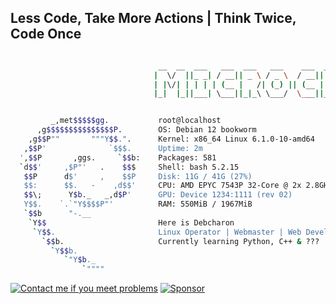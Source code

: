 ## Less Code, Take More Actions | Think Twice, Code Once

```bash

                                 __  __  ___   ___  ___   ___    ___  _  _  ___  ___   ___   _  _ 
                                |  \/  ||_ _| / __|| _ \ / _ \  / __|| || |/   \| _ \ / _ \ | \| |
                                | |\/| | | | | (__ |   /| (_) || (__ | __ || - ||   /| (_) || .  |
                                |_|  |_||___| \___||_|_\ \___/  \___||_||_||_|_||_|_\ \___/ |_|\_|


         _,met$$$$$gg.           root@localhost
      ,g$$$$$$$$$$$$$$$P.        OS: Debian 12 bookworm
    ,g$$P""       """Y$$.".      Kernel: x86_64 Linux 6.1.0-10-amd64
   ,$$P'              `$$$.      Uptime: 2m
  ',$$P       ,ggs.     `$$b:    Packages: 581
  `d$$'     ,$P"'   .    $$$     Shell: bash 5.2.15
   $$P      d$'     ,    $$P     Disk: 11G / 41G (27%)
   $$:      $$.   -    ,d$$'     CPU: AMD EPYC 7543P 32-Core @ 2x 2.8GHz
   $$\;      Y$b._   _,d$P'      GPU: Device 1234:1111 (rev 02)
   Y$$.    `.`"Y$$$$P"'          RAM: 550MiB / 1967MiB
   `$$b      "-.__              
    `Y$$                         Here is Debcharon
     `Y$$.                       Linux Operator | Webmaster | Web Developer focusing on study
       `$$b.                     Currently learning Python, C++ & ???
         `Y$$b.                 
            `"Y$b._             
                `""""           

```

<a href="https://t.me/microcharon"><img alt="Contact me if you meet problems" src="https://img.shields.io/badge/Contact-Telegram-blue?style=flat&logo=telegram"></a> <a href="https://www.paypal.com/paypalme/paycharon"><img alt="Sponsor" src="https://img.shields.io/badge/Sponsor-PayPal-blue?style=flat&logo=paypal"></a>

<!---
 * Debcharon/Debcharon is a ✨ special ✨ repository because its `README.md` (this file) appears on your GitHub profile.
 * You can click the Preview link to take a look at your changes.
 *
 * README for Microcharon
 *
 * @author Microcharon
 * @version 4.0
 * @link https://www.microcharon.top
 --->
